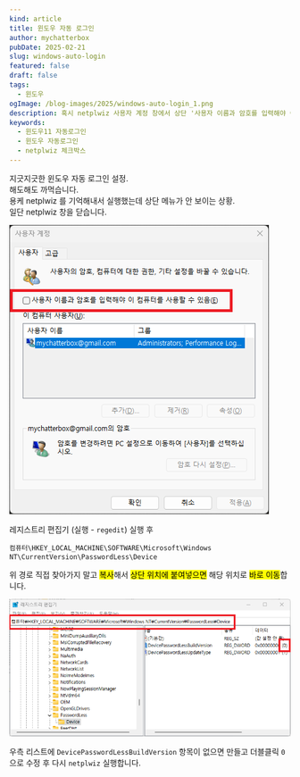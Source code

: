 ```yaml
---
kind: article
title: 윈도우 자동 로그인
author: mychatterbox
pubDate: 2025-02-21
slug: windows-auto-login
featured: false
draft: false
tags:
  - 윈도우
ogImage: /blog-images/2025/windows-auto-login_1.png
description: 혹시 netplwiz 사용자 계정 창에서 상단 '사용자 이름과 암호를 입력해야 이 컴퓨터를 사용할 수 있음(E)' 메뉴가 안 보입니까?
keywords:
  - 윈도우11 자동로그인
  - 윈도우 자동로그인
  - netplwiz 체크박스
---
```


지긋지긋한 윈도우 자동 로그인 설정.  
해도해도 까먹습니다.  
용케 netplwiz 를 기억해내서 실행했는데 상단 메뉴가 안 보이는 상황.  
일단 netplwiz 창을 닫습니다.

![netplwiz](../../assets/blog-images/2025/windows-auto-login_1.png)

레지스트리 편집기 (실행 - `regedit`) 실행 후

```
컴퓨터\HKEY_LOCAL_MACHINE\SOFTWARE\Microsoft\Windows NT\CurrentVersion\PasswordLess\Device
```

위 경로 직접 찾아가지 말고 <mark>복사</mark>해서 <mark>상단 위치에 붙여넣으면</mark> 해당 위치로 <mark>바로 이동</mark>합니다.

![regedit](../../assets/blog-images/2025/windows-auto-login_2.png)

우측 리스트에 `DevicePasswordLessBuildVersion` 항목이 없으면 만들고 더블클릭 `0`으로 수정 후 다시 `netplwiz` 실행합니다.
